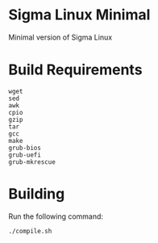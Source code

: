 # Sigma Linux Minimal
Minimal version of Sigma Linux

# Build Requirements
```
wget
sed
awk
cpio
gzip
tar
gcc
make
grub-bios
grub-uefi
grub-mkrescue
```

# Building
Run the following command:
```
./compile.sh
```